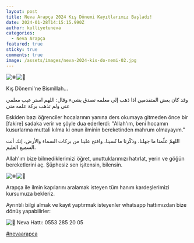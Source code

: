 ```yaml
---
layout: post
title: Neva Arapça 2024 Kış Dönemi Kayıtlarımız Başladı!
date: 2024-01-28T14:15:15.990Z
author: kulliyetuneva
categories:
  - Neva Arapça
featured: true
sticky: true
comments: true
image: /assets/images/neva-2024-kis-do-nemi-02.jpg
---
```

![❄](https://static.xx.fbcdn.net/images/emoji.php/v9/taf/2/16/2744.png)![🌺](https://static.xx.fbcdn.net/images/emoji.php/v9/t38/2/16/1f33a.png)

Kış Dönemi'ne Bismillah...

وقد كان بعض المتقدمين اذا ذهب إلى معلمه تصدق بشيء وقال: اللهم استر عيب معلمي عني ولم تذهب بركة علمه مني

Eskiden bazı öğrenciler hocalarının yanına ders okumaya gitmeden önce bir \[fakire] sadaka verir ve şöyle dua ederlerdi: "Allah'ım, beni hocamın kusurlarına muttali kılma ki onun ilminin bereketinden mahrum olmayayım."

اللهمّ علّمنا ما جهلنا، وذكّرنا ما نُسينا، وافتح علينا من بركات السماء والأرض، إنك أنت السميع العليم.

Allah'ım bize bilmediklerimizi öğret, unuttuklarımızı hatırlat, yerin ve göğün bereketlerini aç. Şüphesiz sen işitensin, bilensin.

![❄](https://static.xx.fbcdn.net/images/emoji.php/v9/taf/2/16/2744.png)![🌺](https://static.xx.fbcdn.net/images/emoji.php/v9/t38/2/16/1f33a.png)

Arapça ile ilmin kapılarını aralamak isteyen tüm hanım kardeşlerimizi kursumuza bekleriz.

Ayrıntılı bilgi almak ve kayıt yaptırmak isteyenler whatsapp hattımızdan bize dönüş yapabilirler:

![📌](https://static.xx.fbcdn.net/images/emoji.php/v9/t4b/2/16/1f4cc.png) Neva Hattı: 0553 285 20 05

[\#nevaarapca](https://www.facebook.com/hashtag/nevaarapca?__eep__=6&__cft__[0]=AZU8aH6d2DVCTi9D-9QUPY0wYjE0xZ05u-73CqT293CG8O-TKguNQo_s-0TSA2yILWVRjh46SYeLp0w6b5HL7BD9OcCzbECUKKK78apcXwcETsVbqBQ8KOcCygPC9btVDsI7cEC1bT0vUH3z5DIVRRVq6Cf8L9BP9LA9tAx9hrmfuw&__tn__=*NK-R)